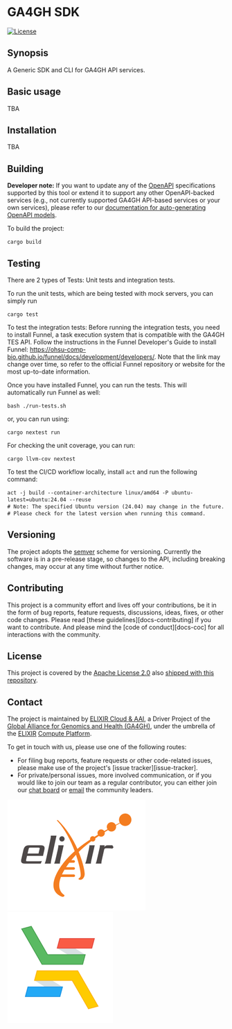 # GA4GH SDK
[![License](https://img.shields.io/badge/License-Apache_2.0-blue.svg)](./LICENSE)

## Synopsis

A Generic SDK and CLI for GA4GH API services.

## Basic usage
TBA

## Installation
TBA

## Building

**Developer note:** If you want to update any of the [OpenAPI](https://www.openapis.org/) specifications supported by this tool or extend it to support any other OpenAPI-backed services (e.g., not currently supported GA4GH API-based services or your own services), please refer to our [documentation for auto-generating OpenAPI models](docs/autogenerate_OAI_models.md).

To build the project:
```
cargo build
```

## Testing
There are 2 types of Tests: Unit tests and integration tests.

To run the unit tests, which are being tested with mock servers, you can simply run
```
cargo test
```

To test the integration tests:
Before running the integration tests, you need to install Funnel, a task execution system that is compatible with the GA4GH TES API. Follow the instructions in the Funnel Developer's Guide to install Funnel: https://ohsu-comp-bio.github.io/funnel/docs/development/developers/. Note that the link may change over time, so refer to the official Funnel repository or website for the most up-to-date information.

Once you have installed Funnel, you can run the tests. This will automatically run Funnel as well:

```
bash ./run-tests.sh
```
or, you can run using:
```
cargo nextest run
```
For checking the unit coverage, you can run:
```
cargo llvm-cov nextest
```

To test the CI/CD workflow locally, install `act` and run the following command:
```
act -j build --container-architecture linux/amd64 -P ubuntu-latest=ubuntu:24.04 --reuse
# Note: The specified Ubuntu version (24.04) may change in the future. 
# Please check for the latest version when running this command.
```

## Versioning
The project adopts the [semver] scheme for versioning.
Currently the software is in a pre-release stage, so changes to the API,
including breaking changes, may occur at any time without further notice.

## Contributing

This project is a community effort and lives off your contributions, be it in
the form of bug reports, feature requests, discussions, ideas, fixes, or other
code changes. Please read [these guidelines][docs-contributing] if you want to
contribute. And please mind the [code of conduct][docs-coc] for all
interactions with the community.

## License

This project is covered by the [Apache License 2.0](badge-url-license) also
[shipped with this repository][license].

## Contact
The project is maintained by [ELIXIR Cloud & AAI][elixir-cloud-aai], a Driver
Project of the [Global Alliance for Genomics and Health (GA4GH)][ga4gh], under
the umbrella of the [ELIXIR] [Compute Platform][elixir-compute].

To get in touch with us, please use one of the following routes:

- For filing bug reports, feature requests or other code-related issues, please
  make use of the project's [issue tracker][issue-tracker].
- For private/personal issues, more involved communication, or if you would like
  to join our team as a regular contributor, you can either join our
  [chat board][badge-chat-url] or [email] the community leaders.


[![logo-elixir]][elixir] [![logo-elixir-cloud-aai]][elixir-cloud-aai]

[badge-chat-url]: https://join.slack.com/t/elixir-cloud/shared_invite/enQtNzA3NTQ5Mzg2NjQ3LTZjZGI1OGQ5ZTRiOTRkY2ExMGUxNmQyODAxMDdjM2EyZDQ1YWM0ZGFjOTJhNzg5NjE0YmJiZTZhZDVhOWE4MWM
[badge-license-url]: http://www.apache.org/licenses/LICENSE-2.0
[code-of-conduct]: https://elixir-cloud-aai.github.io/about/code-of-conduct/
[contributing]: https://elixir-cloud-aai.github.io/guides/guide-contributor/
[elixir]: https://elixir-europe.org/
[elixir-cloud-aai]: https://elixir-cloud.dcc.sib.swiss/
[elixir-compute]: https://elixir-europe.org/platforms/compute
[email]: mailto:cloud-service@elixir-europe.org
[ga4gh]: https://ga4gh.org/
[license]: LICENSE
[logo-elixir]: ./images/logo-elixir.svg
[logo-elixir-cloud-aai]: ./images/logo-elixir-cloud-aai.svg
[semver]: https://semver.org/
